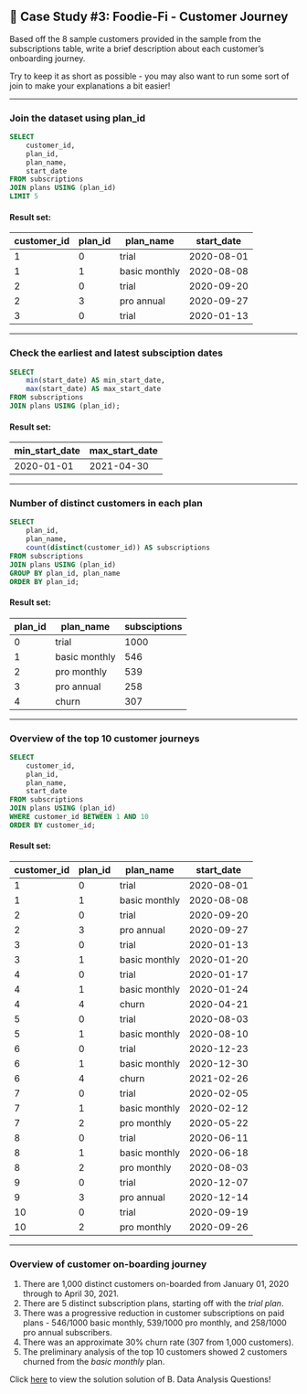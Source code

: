 ## :avocado: Case Study #3: Foodie-Fi - Customer Journey

Based off the 8 sample customers provided in the sample from the subscriptions table, write a brief description about each customer’s onboarding journey.

Try to keep it as short as possible - you may also want to run some sort of join to make your explanations a bit easier!

***

###  Join the dataset using plan_id

```sql
SELECT 
    customer_id,
    plan_id,
    plan_name,
    start_date
FROM subscriptions
JOIN plans USING (plan_id)
LIMIT 5
``` 
	
#### Result set:
| customer_id | plan_id | plan_name     | start_date |
|-------------|---------|---------------|------------|
| 1           | 0       | trial         | 2020-08-01 |
| 1           | 1       | basic monthly | 2020-08-08 |
| 2           | 0       | trial         | 2020-09-20 |
| 2           | 3       | pro annual    | 2020-09-27 |
| 3           | 0       | trial         | 2020-01-13 |

***

### Check the earliest and latest subsciption dates

```sql
SELECT 
    min(start_date) AS min_start_date,
    max(start_date) AS max_start_date
FROM subscriptions
JOIN plans USING (plan_id);
```

#### Result set:
| min_start_date | max_start_date |
|----------------|----------------|
| 2020-01-01     | 2021-04-30     |

***

###  Number of distinct customers in each plan

```sql
SELECT 
    plan_id,
    plan_name,
    count(distinct(customer_id)) AS subscriptions
FROM subscriptions
JOIN plans USING (plan_id)
GROUP BY plan_id, plan_name
ORDER BY plan_id;
``` 

#### Result set:
| plan_id | plan_name     | subsciptions |
|---------|---------------|--------------|
| 0       | trial         | 1000         |
| 1       | basic monthly | 546          |
| 2       | pro monthly   | 539          |
| 3       | pro annual    | 258          |
| 4       | churn         | 307          |

***

### Overview of the top 10 customer journeys 

```sql
SELECT 
    customer_id,
    plan_id,
    plan_name,
    start_date
FROM subscriptions
JOIN plans USING (plan_id)
WHERE customer_id BETWEEN 1 AND 10
ORDER BY customer_id;
```

#### Result set:
| customer_id | plan_id | plan_name     | start_date |
|-------------|---------|---------------|------------|
| 1           | 0       | trial         | 2020-08-01 |
| 1           | 1       | basic monthly | 2020-08-08 |
| 2           | 0       | trial         | 2020-09-20 |
| 2           | 3       | pro annual    | 2020-09-27 |
| 3           | 0       | trial         | 2020-01-13 |
| 3           | 1       | basic monthly | 2020-01-20 |
| 4           | 0       | trial         | 2020-01-17 |
| 4           | 1       | basic monthly | 2020-01-24 |
| 4           | 4       | churn         | 2020-04-21 |
| 5           | 0       | trial         | 2020-08-03 |
| 5           | 1       | basic monthly | 2020-08-10 |
| 6           | 0       | trial         | 2020-12-23 |
| 6           | 1       | basic monthly | 2020-12-30 |
| 6           | 4       | churn         | 2021-02-26 |
| 7           | 0       | trial         | 2020-02-05 |
| 7           | 1       | basic monthly | 2020-02-12 |
| 7           | 2       | pro monthly   | 2020-05-22 |
| 8           | 0       | trial         | 2020-06-11 |
| 8           | 1       | basic monthly | 2020-06-18 |
| 8           | 2       | pro monthly   | 2020-08-03 |
| 9           | 0       | trial         | 2020-12-07 |
| 9           | 3       | pro annual    | 2020-12-14 |
| 10          | 0       | trial         | 2020-09-19 |
| 10          | 2       | pro monthly   | 2020-09-26 |

***

### Overview of customer on-boarding journey

1. There are 1,000 distinct customers on-boarded from January 01, 2020 through to April 30, 2021.
2. There are 5 distinct subscription plans, starting off with the *trial plan*.
3. There was a progressive reduction in customer subscriptions on paid plans - 546/1000 basic monthly, 539/1000 pro monthly, and 258/1000 pro annual subscribers.
4. There was an approximate 30% churn rate (307 from 1,000 customers).
5. The preliminary analysis of the top 10 customers showed 2 customers churned from the *basic monthly* plan.

Click [here](https://github.com/Akama-EO/sql-portfolio-projects/blob/main/Case%20Study%20%233%20-%20Foodie-Fi/B.%20Data%20Analysis%20Questions.md) to view the solution solution of B. Data Analysis Questions!


